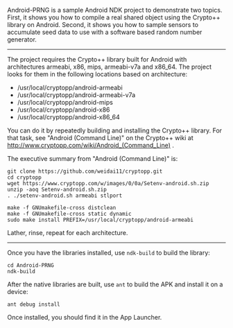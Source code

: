 Android-PRNG is a sample Android NDK project to demonstrate two topics. First, it shows you how to compile a real shared object using the Crypto++ library on Android. Second, it shows you how to sample sensors to accumulate seed data to use with a software based random number generator.

*****

The project requires the Crypto++ library built for Android with architectures armeabi, x86, mips, armeabi-v7a and x86_64. The project looks for them in the following locations based on architecture:

 * /usr/local/cryptopp/android-armeabi
 * /usr/local/cryptopp/android-armeabi-v7a
 * /usr/local/cryptopp/android-mips
 * /usr/local/cryptopp/android-x86
 * /usr/local/cryptopp/android-x86_64
 
You can do it by repeatedly building and installing the Crypto++ library. For that task, see "Android (Command Line)" on the Crypto++ wiki at http://www.cryptopp.com/wiki/Android_(Command_Line) .

The executive summary from "Android (Command Line)" is:

    git clone https://github.com/weidai11/cryptopp.git
    cd cryptopp
    wget https://www.cryptopp.com/w/images/0/0a/Setenv-android.sh.zip
    unzip -aoq Setenv-android.sh.zip
    . ./setenv-android.sh armeabi stlport
  
    make -f GNUmakefile-cross distclean
    make -f GNUmakefile-cross static dynamic
    sudo make install PREFIX=/usr/local/cryptopp/android-armeabi
  
Lather, rinse, repeat for each architecture.

*****

Once you have the libraries installed, use `ndk-build` to build the library:

    cd Android-PRNG
    ndk-build
    
After the native libraries are built, use `ant` to build the APK and install it on a device:

    ant debug install
    
Once installed, you should find it in the App Launcher.
